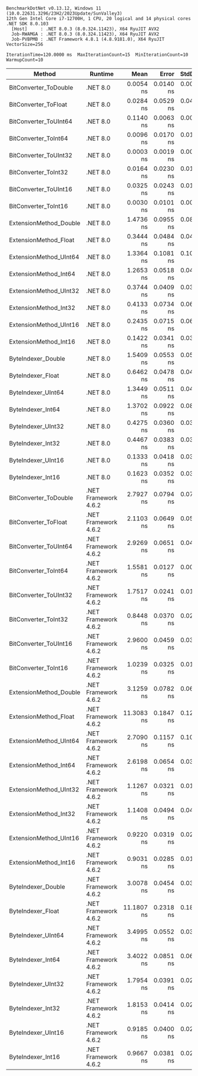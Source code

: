 ```

BenchmarkDotNet v0.13.12, Windows 11 (10.0.22631.3296/23H2/2023Update/SunValley3)
12th Gen Intel Core i7-12700H, 1 CPU, 20 logical and 14 physical cores
.NET SDK 8.0.103
  [Host]     : .NET 8.0.3 (8.0.324.11423), X64 RyuJIT AVX2
  Job-RWAMGA : .NET 8.0.3 (8.0.324.11423), X64 RyuJIT AVX2
  Job-PVBPMB : .NET Framework 4.8.1 (4.8.9181.0), X64 RyuJIT VectorSize=256

IterationTime=120.0000 ms  MaxIterationCount=15  MinIterationCount=10  
WarmupCount=10  

```

| Method                 | Runtime              |       Mean |     Error |    StdDev |     Median | Ratio | RatioSD |
|------------------------|----------------------|-----------:|----------:|----------:|-----------:|------:|--------:|
| BitConverter_ToDouble  | .NET 8.0             |  0.0054 ns | 0.0140 ns | 0.0093 ns |  0.0000 ns |     ? |       ? |
| BitConverter_ToFloat   | .NET 8.0             |  0.0284 ns | 0.0529 ns | 0.0442 ns |  0.0132 ns |     ? |       ? |
| BitConverter_ToUInt64  | .NET 8.0             |  0.1140 ns | 0.0063 ns | 0.0038 ns |  0.1139 ns |     ? |       ? |
| BitConverter_ToInt64   | .NET 8.0             |  0.0096 ns | 0.0170 ns | 0.0112 ns |  0.0030 ns |     ? |       ? |
| BitConverter_ToUInt32  | .NET 8.0             |  0.0003 ns | 0.0019 ns | 0.0010 ns |  0.0000 ns |     ? |       ? |
| BitConverter_ToInt32   | .NET 8.0             |  0.0164 ns | 0.0230 ns | 0.0192 ns |  0.0104 ns |     ? |       ? |
| BitConverter_ToUInt16  | .NET 8.0             |  0.0325 ns | 0.0243 ns | 0.0161 ns |  0.0364 ns |     ? |       ? |
| BitConverter_ToInt16   | .NET 8.0             |  0.0030 ns | 0.0101 ns | 0.0089 ns |  0.0000 ns |     ? |       ? |
| ExtensionMethod_Double | .NET 8.0             |  1.4736 ns | 0.0955 ns | 0.0846 ns |  1.4456 ns |     ? |       ? |
| ExtensionMethod_Float  | .NET 8.0             |  0.3444 ns | 0.0484 ns | 0.0429 ns |  0.3397 ns |     ? |       ? |
| ExtensionMethod_UInt64 | .NET 8.0             |  1.3364 ns | 0.1081 ns | 0.1011 ns |  1.3044 ns |     ? |       ? |
| ExtensionMethod_Int64  | .NET 8.0             |  1.2653 ns | 0.0518 ns | 0.0460 ns |  1.2540 ns |     ? |       ? |
| ExtensionMethod_UInt32 | .NET 8.0             |  0.3744 ns | 0.0409 ns | 0.0383 ns |  0.3786 ns |     ? |       ? |
| ExtensionMethod_Int32  | .NET 8.0             |  0.4133 ns | 0.0734 ns | 0.0686 ns |  0.4036 ns |     ? |       ? |
| ExtensionMethod_UInt16 | .NET 8.0             |  0.2435 ns | 0.0715 ns | 0.0669 ns |  0.2698 ns |     ? |       ? |
| ExtensionMethod_Int16  | .NET 8.0             |  0.1422 ns | 0.0341 ns | 0.0302 ns |  0.1278 ns |     ? |       ? |
| ByteIndexer_Double     | .NET 8.0             |  1.5409 ns | 0.0553 ns | 0.0518 ns |  1.5332 ns |     ? |       ? |
| ByteIndexer_Float      | .NET 8.0             |  0.6462 ns | 0.0478 ns | 0.0447 ns |  0.6443 ns |     ? |       ? |
| ByteIndexer_UInt64     | .NET 8.0             |  1.3449 ns | 0.0511 ns | 0.0478 ns |  1.3280 ns |     ? |       ? |
| ByteIndexer_Int64      | .NET 8.0             |  1.3702 ns | 0.0922 ns | 0.0863 ns |  1.3376 ns |     ? |       ? |
| ByteIndexer_UInt32     | .NET 8.0             |  0.4275 ns | 0.0360 ns | 0.0337 ns |  0.4286 ns |     ? |       ? |
| ByteIndexer_Int32      | .NET 8.0             |  0.4467 ns | 0.0383 ns | 0.0320 ns |  0.4449 ns |     ? |       ? |
| ByteIndexer_UInt16     | .NET 8.0             |  0.1333 ns | 0.0418 ns | 0.0391 ns |  0.1241 ns |     ? |       ? |
| ByteIndexer_Int16      | .NET 8.0             |  0.1623 ns | 0.0352 ns | 0.0329 ns |  0.1633 ns |     ? |       ? |
| BitConverter_ToDouble  | .NET Framework 4.6.2 |  2.7927 ns | 0.0794 ns | 0.0743 ns |  2.7876 ns |     ? |       ? |
| BitConverter_ToFloat   | .NET Framework 4.6.2 |  2.1103 ns | 0.0649 ns | 0.0576 ns |  2.0980 ns |     ? |       ? |
| BitConverter_ToUInt64  | .NET Framework 4.6.2 |  2.9269 ns | 0.0651 ns | 0.0430 ns |  2.9127 ns |     ? |       ? |
| BitConverter_ToInt64   | .NET Framework 4.6.2 |  1.5581 ns | 0.0127 ns | 0.0066 ns |  1.5578 ns |     ? |       ? |
| BitConverter_ToUInt32  | .NET Framework 4.6.2 |  1.7517 ns | 0.0241 ns | 0.0144 ns |  1.7462 ns |     ? |       ? |
| BitConverter_ToInt32   | .NET Framework 4.6.2 |  0.8448 ns | 0.0370 ns | 0.0245 ns |  0.8430 ns |     ? |       ? |
| BitConverter_ToUInt16  | .NET Framework 4.6.2 |  2.9600 ns | 0.0459 ns | 0.0303 ns |  2.9617 ns |     ? |       ? |
| BitConverter_ToInt16   | .NET Framework 4.6.2 |  1.0239 ns | 0.0325 ns | 0.0193 ns |  1.0317 ns |     ? |       ? |
| ExtensionMethod_Double | .NET Framework 4.6.2 |  3.1259 ns | 0.0782 ns | 0.0653 ns |  3.1156 ns |     ? |       ? |
| ExtensionMethod_Float  | .NET Framework 4.6.2 | 11.3083 ns | 0.1847 ns | 0.1222 ns | 11.3354 ns |     ? |       ? |
| ExtensionMethod_UInt64 | .NET Framework 4.6.2 |  2.7090 ns | 0.1157 ns | 0.1082 ns |  2.6749 ns |     ? |       ? |
| ExtensionMethod_Int64  | .NET Framework 4.6.2 |  2.6198 ns | 0.0654 ns | 0.0389 ns |  2.6255 ns |     ? |       ? |
| ExtensionMethod_UInt32 | .NET Framework 4.6.2 |  1.1267 ns | 0.0321 ns | 0.0191 ns |  1.1209 ns |     ? |       ? |
| ExtensionMethod_Int32  | .NET Framework 4.6.2 |  1.1408 ns | 0.0494 ns | 0.0438 ns |  1.1400 ns |     ? |       ? |
| ExtensionMethod_UInt16 | .NET Framework 4.6.2 |  0.9220 ns | 0.0319 ns | 0.0231 ns |  0.9171 ns |     ? |       ? |
| ExtensionMethod_Int16  | .NET Framework 4.6.2 |  0.9031 ns | 0.0285 ns | 0.0170 ns |  0.9062 ns |     ? |       ? |
| ByteIndexer_Double     | .NET Framework 4.6.2 |  3.0078 ns | 0.0454 ns | 0.0300 ns |  3.0017 ns |     ? |       ? |
| ByteIndexer_Float      | .NET Framework 4.6.2 | 11.1807 ns | 0.2318 ns | 0.1810 ns | 11.1753 ns |     ? |       ? |
| ByteIndexer_UInt64     | .NET Framework 4.6.2 |  3.4995 ns | 0.0552 ns | 0.0365 ns |  3.5030 ns |     ? |       ? |
| ByteIndexer_Int64      | .NET Framework 4.6.2 |  3.4022 ns | 0.0851 ns | 0.0664 ns |  3.3947 ns |     ? |       ? |
| ByteIndexer_UInt32     | .NET Framework 4.6.2 |  1.7954 ns | 0.0391 ns | 0.0259 ns |  1.7950 ns |     ? |       ? |
| ByteIndexer_Int32      | .NET Framework 4.6.2 |  1.8153 ns | 0.0414 ns | 0.0216 ns |  1.8218 ns |     ? |       ? |
| ByteIndexer_UInt16     | .NET Framework 4.6.2 |  0.9185 ns | 0.0400 ns | 0.0289 ns |  0.9091 ns |     ? |       ? |
| ByteIndexer_Int16      | .NET Framework 4.6.2 |  0.9667 ns | 0.0381 ns | 0.0276 ns |  0.9579 ns |     ? |       ? |
